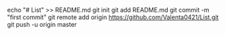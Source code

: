echo "# List" >> README.md
git init
git add README.md
git commit -m "first commit"
git remote add origin https://github.com/Valenta0421/List.git
git push -u origin master
